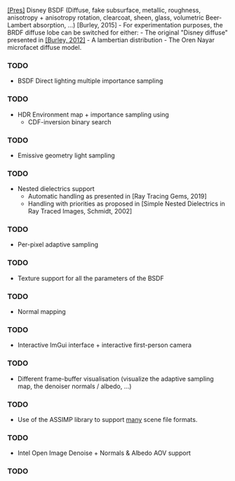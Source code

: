 [\[Pres\]]() Disney BSDF (Diffuse, fake subsurface, metallic, roughness, anisotropy + anisotropy rotation, clearcoat, sheen, glass, volumetric Beer-Lambert absorption, ...) \[Burley, 2015\]
	- For experimentation purposes, the BRDF diffuse lobe can be switched for either:
		- The original "Disney diffuse" presented in [\[Burley, 2012\]](https://disneyanimation.com/publications/physically-based-shading-at-disney/)
		- A lambertian distribution
		- The Oren Nayar microfacet diffuse model.
### TODO

- BSDF Direct lighting multiple importance sampling
### TODO

- HDR Environment map + importance sampling using
	- CDF-inversion binary search
### TODO
- Emissive geometry light sampling

### TODO
- Nested dielectrics support 
	- Automatic handling as presented in \[Ray Tracing Gems, 2019\]
	- Handling with priorities as proposed in \[Simple Nested Dielectrics in Ray Traced Images, Schmidt, 2002\]
### TODO
- Per-pixel adaptive sampling

### TODO
- Texture support for all the parameters of the BSDF

### TODO
- Normal mapping

### TODO
- Interactive ImGui interface + interactive first-person camera

### TODO
- Different frame-buffer visualisation (visualize the adaptive sampling map, the denoiser normals / albedo, ...)

### TODO
- Use of the ASSIMP library to support [many](https://github.com/assimp/assimp/blob/master/doc/Fileformats.md) scene file formats.

### TODO
- Intel Open Image Denoise + Normals & Albedo AOV support

### TODO